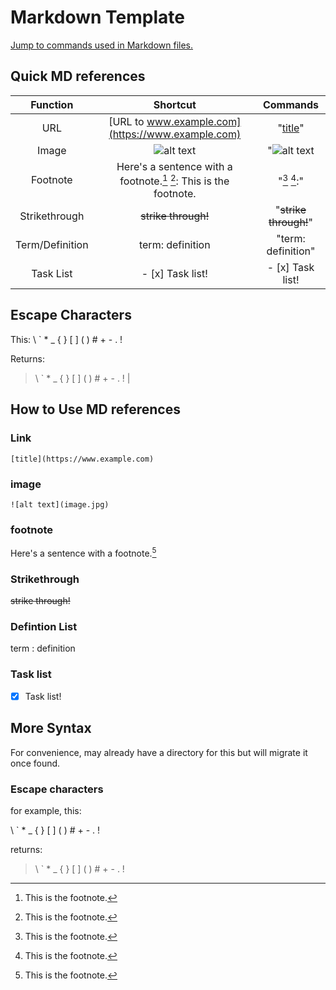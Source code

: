 # Markdown Template

[Jump to commands used in Markdown files.](https://github.com/gil-ryan/grs-developr-operations/tree/master/DATA-PROCESSING-LANGUAGES/MARKDOWN#how-to-use-md-references)

## Quick MD references

| Function | Shortcut | Commands | 
|:-:|:-:|:-:|
| URL | [URL to www.example.com](https://www.example.com) | "[title](https://www.example.com)"|
| Image |  ![alt text](image.jpg) | "![alt text](image.jpg)|
| Footnote | Here's a sentence with a footnote.[^1] [^1]: This is the footnote.  | "[^1] [^1]:" |
| Strikethrough | ~~strike through!~~ | "~~strike through!~~" |
| Term/Definition | term: definition | "term: definition" |
| Task List | - [x] Task list! |- [x] Task list! | 

##  Escape Characters

This: \\ \` \* \_ \{ \} \[ \] \( \) \# \+ \- \. \!

Returns:

> \ ` * _ { } [ ] ( ) # + - . !
 | 

## How to Use MD references

### Link

```
[title](https://www.example.com)
```

### image

```
![alt text](image.jpg)
```

### footnote

Here's a sentence with a footnote.[^1]

[^1]: This is the footnote. 

### Strikethrough

~~strike through!~~

### Defintion List

term
: definition

### Task list

- [x] Task list!

## More Syntax

For convenience, may already have a directory for this but will migrate it once found.

### Escape characters

for example, this:

\\ \` \* \_ \{ \} \[ \] \( \) \# \+ \- \. \!

returns:

> \ ` * _ { } [ ] ( ) # + - . !
